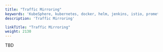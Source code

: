 ```yaml
---
title: "Traffic Mirroring"
keywords: 'KubeSphere, kubernetes, docker, helm, jenkins, istio, prometheus'
description: 'Traffic Mirroring'

linkTitle: "Traffic Mirroring"
weight: 2130
---
```


TBD